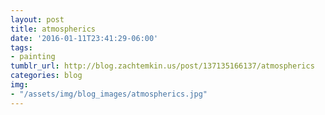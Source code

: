 ```yaml
---
layout: post
title: atmospherics
date: '2016-01-11T23:41:29-06:00'
tags:
- painting
tumblr_url: http://blog.zachtemkin.us/post/137135166137/atmospherics
categories: blog
img:
- "/assets/img/blog_images/atmospherics.jpg" 
---
```

